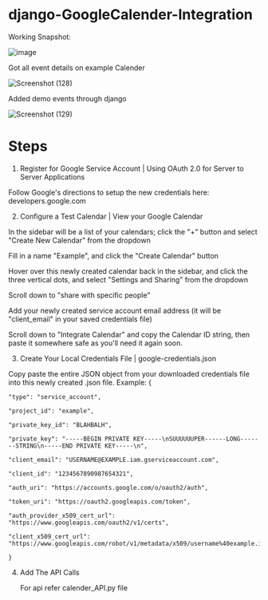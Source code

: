 # django-GoogleCalender-Integration

Working Snapshot:

![image](https://user-images.githubusercontent.com/91273192/199777624-3a50abf7-dd83-4761-9d72-cd37f2ea2265.png)

Got all event details on example Calender

![Screenshot (128)](https://user-images.githubusercontent.com/91273192/199773838-8135919b-a860-4912-934f-f66bb720bbb3.png)

Added demo events through django

![Screenshot (129)](https://user-images.githubusercontent.com/91273192/199774068-0ebe75db-ca61-472c-b723-38b7057ddc22.png)






# Steps

1. Register for Google Service Account | Using OAuth 2.0 for Server to Server Applications

  Follow Google's directions to setup the new credentials here: developers.google.com

2. Configure a Test Calendar | View your Google Calendar

  In the sidebar will be a list of your calendars; click the "+" button and select "Create New Calendar" from the dropdown

  Fill in a name "Example", and click the "Create Calendar" button

  Hover over this newly created calendar back in the sidebar, and click the three vertical dots, and select "Settings and Sharing" from the dropdown

  Scroll down to "share with specific people"

  Add your newly created service account email address (it will be "client_email" in your saved credentials file)

  Scroll down to "Integrate Calendar" and copy the Calendar ID string, then paste it somewhere safe as you'll need it again soon.


3. Create Your Local Credentials File | google-credentials.json

  Copy paste the entire JSON object from your downloaded credentials file into this newly created .json file.
  Example:
    {

    "type": "service_account",

    "project_id": "example",

    "private_key_id": "BLAHBALH",

    "private_key": "-----BEGIN PRIVATE KEY-----\nSUUUUUUPER------LONG-------STRING\n-----END PRIVATE KEY-----\n",

    "client_email": "USERNAME@EXAMPLE.iam.gserviceaccount.com",

    "client_id": "1234567890987654321",

    "auth_uri": "https://accounts.google.com/o/oauth2/auth",

    "token_uri": "https://oauth2.googleapis.com/token",

    "auth_provider_x509_cert_url": "https://www.googleapis.com/oauth2/v1/certs",

    "client_x509_cert_url": "https://www.googleapis.com/robot/v1/metadata/x509/username%40example.iam.gserviceaccount.com"

    }


4. Add The API Calls

   For api refer calender_API.py file





